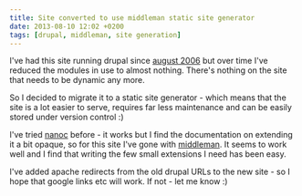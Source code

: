 ```yaml
---
title: Site converted to use middleman static site generator
date: 2013-08-10 12:02 +0200
tags: [drupal, middleman, site generation]
---
```


I've had this site running drupal since [august 2006](/2006/08/17/Migration_to_drupal) but over time I've reduced the modules in use to almost nothing. There's nothing on the site that needs to be dynamic any more.

So I decided to migrate it to a static site generator - which means that the site is a lot easier to serve, requires far less maintenance and can be easily stored under version control :)

I've tried [nanoc](http://nanoc.ws) before - it works but I find the documentation on extending it a bit opaque, so for this site I've gone with [middleman](http://middlemanapp.com/). It seems to work well and I find that writing the few small extensions I need has been easy.

I've added apache redirects from the old drupal URLs to the new site - so I hope that google links etc will work. If not - let me know :)
